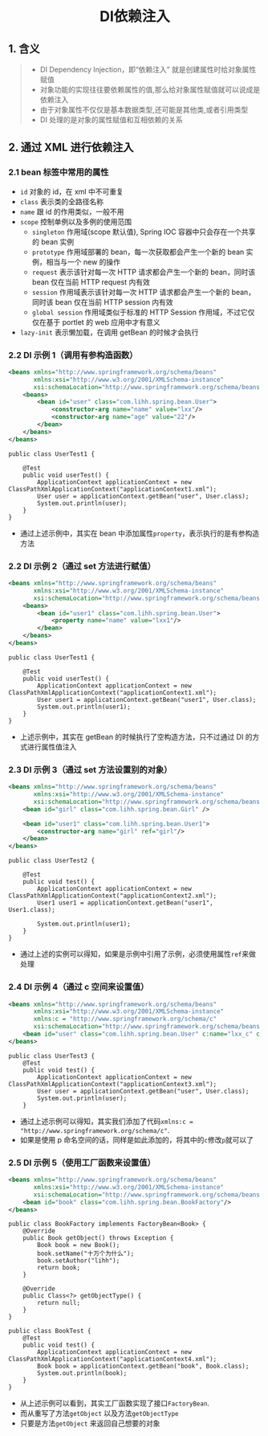 <h1 align= "center">DI依赖注入</h1>

## 1. 含义

> - DI Dependency Injection，即“依赖注入” 就是创建属性时给对象属性赋值
> - 对象功能的实现往往要依赖属性的值,那么给对象属性赋值就可以说成是依赖注入
> - 由于对象属性不仅仅是基本数据类型,还可能是其他类,或者引用类型
> - DI 处理的是对象的属性赋值和互相依赖的关系

## 2. 通过 XML 进行依赖注入

### 2.1 bean 标签中常用的属性

- `id` 对象的 id，在 xml 中不可重复
- `class` 表示类的全路径名称
- `name` 跟 id 的作用类似，一般不用
- `scope` 控制单例以及多例的使用范围
  - `singleton` 作用域(scope 默认值), Spring IOC 容器中只会存在一个共享的 bean 实例
  - `prototype` 作用域部署的 bean，每一次获取都会产生一个新的 bean 实例，相当与一个 new 的操作
  - `request` 表示该针对每一次 HTTP 请求都会产生一个新的 bean，同时该 bean 仅在当前 HTTP request 内有效
  - `session` 作用域表示该针对每一次 HTTP 请求都会产生一个新的 bean，同时该 bean 仅在当前 HTTP session 内有效
  - `global session` 作用域类似于标准的 HTTP Session 作用域，不过它仅仅在基于 portlet 的 web 应用中才有意义
- `lazy-init` 表示懒加载，在调用 getBean 的时候才会执行

### 2.2 DI 示例 1（调用有参构造函数）

```xml
<beans xmlns="http://www.springframework.org/schema/beans"
       xmlns:xsi="http://www.w3.org/2001/XMLSchema-instance"
       xsi:schemaLocation="http://www.springframework.org/schema/beans http://www.springframework.org/schema/beans/spring-beans.xsd">
    <beans>
        <bean id="user" class="com.lihh.spring.bean.User">
            <constructor-arg name="name" value="lxx"/>
            <constructor-arg name="age" value="22"/>
        </bean>
    </beans>
</beans>
```

```shell
public class UserTest1 {

    @Test
    public void userTest() {
        ApplicationContext applicationContext = new ClassPathXmlApplicationContext("applicationContext1.xml");
        User user = applicationContext.getBean("user", User.class);
        System.out.println(user);
    }
}
```

- 通过上述示例中，其实在 bean 中添加属性`property`，表示执行的是有参构造方法

### 2.2 DI 示例 2（通过 set 方法进行赋值）

```xml
<beans xmlns="http://www.springframework.org/schema/beans"
       xmlns:xsi="http://www.w3.org/2001/XMLSchema-instance"
       xsi:schemaLocation="http://www.springframework.org/schema/beans http://www.springframework.org/schema/beans/spring-beans.xsd">
    <beans>
        <bean id="user1" class="com.lihh.spring.bean.User">
            <property name="name" value="lxx1"/>
        </bean>
    </beans>
</beans>
```

```shell
public class UserTest1 {

    @Test
    public void userTest() {
        ApplicationContext applicationContext = new ClassPathXmlApplicationContext("applicationContext1.xml");
        User user1 = applicationContext.getBean("user1", User.class);
        System.out.println(user1);
    }
}
```

- 上述示例中，其实在 getBean 的时候执行了空构造方法，只不过通过 DI 的方式进行属性值注入

### 2.3 DI 示例 3（通过 set 方法设置别的对象）

```xml
<beans xmlns="http://www.springframework.org/schema/beans"
       xmlns:xsi="http://www.w3.org/2001/XMLSchema-instance"
       xsi:schemaLocation="http://www.springframework.org/schema/beans http://www.springframework.org/schema/beans/spring-beans.xsd">
    <bean id="girl" class="com.lihh.spring.bean.Girl" />

    <bean id="user1" class="com.lihh.spring.bean.User1">
        <constructor-arg name="girl" ref="girl"/>
    </bean>
</beans>
```

```shell
public class UserTest2 {

    @Test
    public void test() {
        ApplicationContext applicationContext = new ClassPathXmlApplicationContext("applicationContext2.xml");
        User1 user1 = applicationContext.getBean("user1", User1.class);

        System.out.println(user1);
    }
}
```

- 通过上述的实例可以得知，如果是示例中引用了示例，必须使用属性`ref`来做处理

### 2.4 DI 示例 4（通过 c 空间来设置值）

```xml
<beans xmlns="http://www.springframework.org/schema/beans"
       xmlns:xsi="http://www.w3.org/2001/XMLSchema-instance"
       xmlns:c = "http://www.springframework.org/schema/c"
       xsi:schemaLocation="http://www.springframework.org/schema/beans http://www.springframework.org/schema/beans/spring-beans.xsd">
    <bean id="user" class="com.lihh.spring.bean.User" c:name="lxx_c" c:age="20"/>
</beans>
```

```shell
public class UserTest3 {
    @Test
    public void test() {
        ApplicationContext applicationContext = new ClassPathXmlApplicationContext("applicationContext3.xml");
        User user = applicationContext.getBean("user", User.class);
        System.out.println(user);
    }
```

- 通过上述示例可以得知，其实我们添加了代码`xmlns:c = "http://www.springframework.org/schema/c"`.
- 如果是使用 p 命名空间的话，同样是如此添加的，将其中的`c`修改`p`就可以了

### 2.5 DI 示例 5（使用工厂函数来设置值）

```xml
<beans xmlns="http://www.springframework.org/schema/beans"
       xmlns:xsi="http://www.w3.org/2001/XMLSchema-instance"
       xsi:schemaLocation="http://www.springframework.org/schema/beans http://www.springframework.org/schema/beans/spring-beans.xsd">
    <bean id="book" class="com.lihh.spring.bean.BookFactory"/>
</beans>
```

```shell
public class BookFactory implements FactoryBean<Book> {
    @Override
    public Book getObject() throws Exception {
        Book book = new Book();
        book.setName("十万个为什么");
        book.setAuthor("lihh");
        return book;
    }

    @Override
    public Class<?> getObjectType() {
        return null;
    }
}
```

```shell
public class BookTest {
    @Test
    public void test() {
        ApplicationContext applicationContext = new ClassPathXmlApplicationContext("applicationContext4.xml");
        Book book = applicationContext.getBean("book", Book.class);
        System.out.println(book);
    }
}
```

- 从上述示例可以看到，其实工厂函数实现了接口`FactoryBean`.
- 而从重写了方法`getObject` 以及方法`getObjectType`
- 只要是方法`getObject` 来返回自己想要的对象
